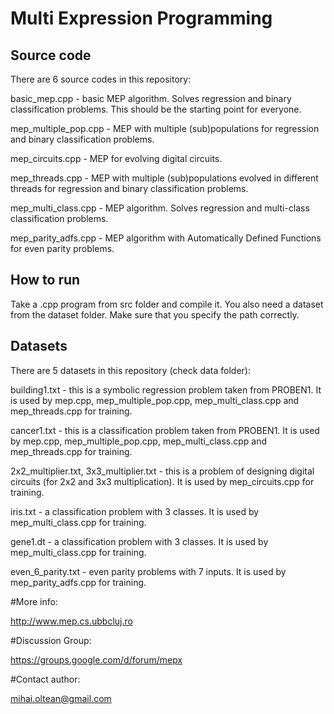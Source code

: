 # Multi Expression Programming

## Source code

There are 6 source codes in this repository:

basic_mep.cpp - basic MEP algorithm. Solves regression and binary classification problems. This should be the starting point for everyone.

mep_multiple_pop.cpp - MEP with multiple (sub)populations for regression and binary classification problems.

mep_circuits.cpp - MEP for evolving digital circuits.

mep_threads.cpp - MEP with multiple (sub)populations evolved in different threads for regression and binary classification problems.

mep_multi_class.cpp - MEP algorithm. Solves regression and multi-class classification problems.

mep_parity_adfs.cpp - MEP algorithm with Automatically Defined Functions for even parity problems.

## How to run

Take a .cpp program from src folder and compile it.
You also need a dataset from the dataset folder. Make sure that you specify the path correctly.

## Datasets

There are 5 datasets in this repository (check data folder):

building1.txt - this is a symbolic regression problem taken from PROBEN1. It is used by mep.cpp, mep_multiple_pop.cpp, mep_multi_class.cpp and mep_threads.cpp for training.

cancer1.txt - this is a classification problem taken from PROBEN1. It is used by mep.cpp, mep_multiple_pop.cpp, mep_multi_class.cpp and mep_threads.cpp for training.

2x2_multiplier.txt, 3x3_multiplier.txt - this is a problem of designing digital circuits (for 2x2 and 3x3 multiplication). It is used by mep_circuits.cpp for training.

iris.txt - a classification problem with 3 classes. It is used by mep_multi_class.cpp for training.

gene1.dt - a classification problem with 3 classes. It is used by mep_multi_class.cpp for training.

even_6_parity.txt - even parity problems with 7 inputs. It is used by mep_parity_adfs.cpp for training.

#More info:

http://www.mep.cs.ubbcluj.ro

#Discussion Group:

https://groups.google.com/d/forum/mepx

#Contact author:

mihai.oltean@gmail.com

